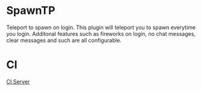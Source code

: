 SpawnTP
=======

Teleport to spawn on login. This plugin will teleport you to spawn everytime you login. Additonal features such as fireworks on login, no chat messages, clear messages and such are all configurable.


CI
==
[CI Server](http://ci.PoweredByHate.net/)
